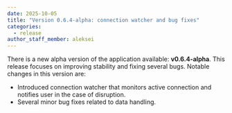 ```yaml
---
date: 2025-10-05
title: "Version 0.6.4-alpha: connection watcher and bug fixes"
categories:
  - release
author_staff_member: aleksei
---
```


There is a new alpha version of the application available: **v0.6.4-alpha**. This release focuses on improving stability and fixing several bugs. Notable changes in this version are:

- Introduced connection watcher that monitors active connection and notifies user in the case of disruption.
- Several minor bug fixes related to data handling.
